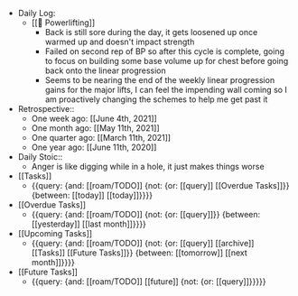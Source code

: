 - Daily Log:
    - [[🍖 Powerlifting]]
        - Back is still sore during the day, it gets loosened up once warmed up and doesn't impact strength
        - Failed on second rep of BP so after this cycle is complete, going to focus on building some base volume up for chest before going back onto the linear progression
        - Seems to be nearing the end of the weekly linear progression gains for the major lifts, I can feel the impending wall coming so I am proactively changing the schemes to help me get past it
- Retrospective::
    - One week ago: [[June 4th, 2021]]
    - One month ago: [[May 11th, 2021]]
    - One quarter ago: [[March 11th, 2021]]
    - One year ago: [[June 11th, 2020]]
- Daily Stoic::
    - Anger is like digging while in a hole, it just makes things worse
- [[Tasks]]
    - {{query: {and: [[roam/TODO]] {not: {or: [[query]] [[Overdue Tasks]]}} {between: [[today]] [[today]]}}}}
- [[Overdue Tasks]]
    - {{query: {and: [[roam/TODO]] {not: {or: [[query]]}} {between: [[yesterday]] [[last month]]}}}}
- [[Upcoming Tasks]]
    - {{query: {and: [[roam/TODO]] {not: {or: [[query]] [[archive]] [[Tasks]] [[Future Tasks]]}} {between: [[tomorrow]] [[next month]]}}}}
- [[Future Tasks]]
    - {{query: {and: [[roam/TODO]] [[future]] {not: {or: [[query]]}}}}}
